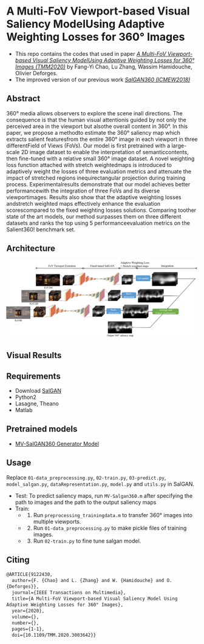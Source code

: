 # A Multi-FoV Viewport-based Visual Saliency ModelUsing Adaptive Weighting Losses for 360° Images
- This repo contains the codes that used in paper [*A Multi-FoV Viewport-based Visual Saliency ModelUsing Adaptive Weighting Losses for 360° Images (TMM2020)*](https://hal.archives-ouvertes.fr/hal-02881994) by Fang-Yi Chao, Lu Zhang, Wassim Hamidouche, Olivier Deforges.
- The improved version of our previous work [*SalGAN360 (ICMEW2018)*](https://github.com/FannyChao/SalGAN360)

## Abstract
360° media allows observers to explore the scene inall directions. The consequence is that the human visual attentionis guided by not only the perceived area in the viewport but alsothe overall content in 360°. In this paper, we propose a methodto estimate the 360° saliency map which extracts salient featuresfrom the entire 360° image in each viewport in three differentField of Views (FoVs). Our model is first pretrained with a large-scale 2D image dataset to enable the interpretation of semanticcontents, then fine-tuned with a relative small 360° image dataset. A novel weighting loss function attached with stretch weightedmaps is introduced to adaptively weight the losses of three evaluation metrics and attenuate the impact of stretched regions inequirectangular projection during training process. Experimentalresults demonstrate that our model achieves better performancewith the integration of three FoVs and its diverse viewportimages. Results also show that the adaptive weighting losses andstretch weighted maps effectively enhance the evaluation scorescompared to the fixed weighting losses solutions. Comparing  toother state of the art models, our method surpasses them on three different datasets and ranks the top using 5 performanceevaluation metrics on the Salient360! benchmark set.

## Architecture
![qualitative results](https://github.com/FannyChao/MV-SalGAN360/blob/master/figs/overall_diagram.jpg)


## Visual Results


## Requirements
- Download [SalGAN](https://github.com/imatge-upc/saliency-salgan-2017)
- Python2
- Lasagne, Theano
- Matlab

## Pretrained models
- [MV-SalGAN360 Generator Model](https://drive.google.com/drive/folders/19ib-aC5adN7lx74YQnTtPORltInq0kPA?usp=sharing)


## Usage
Replace ```01-data_preprocessing.py```, ```02-train.py```, ```03-predict.py```, ```model_salgan.py```, ```dataRepresentation.py```, ```model.py``` and ``` utils.py ``` in SalGAN. 
- Test: To predict saliency maps, run ```MV-Salgan360.m``` after specifying the path to images and the path to the output saliency maps
- Train: 
   - 1. Run ```preprocessing_trainingdata.m``` to transfer 360° images into multiple viewports.
   - 2. Run ```01-data_preprocessing.py``` to make pickle files of training images.
   - 3. Run ```02-train.py``` to fine tune salgan model.

## Citing
```
@ARTICLE{9122430,
  author={F. {Chao} and L. {Zhang} and W. {Hamidouche} and O. {Deforges}},
  journal={IEEE Transactions on Multimedia}, 
  title={A Multi-FoV Viewport-based Visual Saliency Model Using Adaptive Weighting Losses for 360° Images}, 
  year={2020},
  volume={},
  number={},
  pages={1-1},
  doi={10.1109/TMM.2020.3003642}}

```
